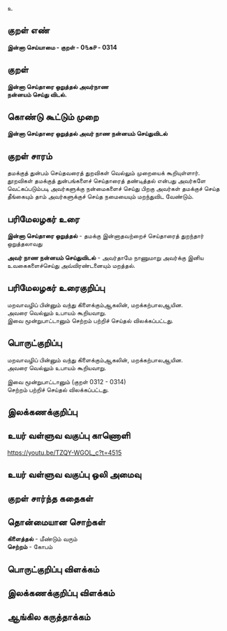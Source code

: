 உ

## குறள் எண் 

**இன்னா செய்யாமை - குறள் - 0௩க௪ - 0314**  

## குறள் 

**இன்னா செய்தாரை ஒறுத்தல் அவர்நாண  
நன்னயம் செய்து விடல்.**

## கொண்டு கூட்டும் முறை

**இன்னா செய்தாரை ஒறுத்தல் அவர் நாண நன்னயம் செய்துவிடல்**  

## குறள் சாரம் 

தமக்குத் துன்பம் செய்தவரைத் துறவிகள் வெல்லும் முறையைக் கூறியுள்ளார்.  
தூறவிகள் தமக்குத் துன்பங்களைச் செய்தாரைத் தண்டித்தல் என்பது அவர்களே வெட்கப்படும்படி அவர்களுக்கு நன்மைகளைச் செய்து பிறகு அவர்கள் தமக்குச் செய்த தீங்கையும் தாம் அவர்களுக்குச் செய்த நமையையும் மறந்துவிட வேண்டும்.     

## பரிமேலழகர் உரை

**இன்னா செய்தாரை ஒறுத்தல்** - தமக்கு இன்னாதவற்றைச் செய்தாரைத் துறந்தார் ஒறுத்தலாவது  

**அவர் நாண நன்னயம் செய்துவிடல்** - அவர்தாமே நாணுமாறு அவர்க்கு இனிய உவகைகளைச்செய்து அவ்விரண்டனையும் மறத்தல்.   

## பரிமேலழகர் உரைகுறிப்பு   

மறவாவழிப் பின்னும் வந்து கிளைக்கும்ஆகலின், மறக்கற்பாலஆயின.   
அவரை வெல்லும் உபாயம் கூறியவாறு.   
இவை மூன்றுபாட்டானும் செற்றம் பற்றிச் செய்தல் விலக்கப்பட்டது.   

## பொருட்குறிப்பு 

மறவாவழிப் பின்னும் வந்து கிளைக்கும்ஆகலின், மறக்கற்பாலஆயின.  
அவரை வெல்லும் உபாயம் கூறியவாறு.  

இவை மூன்றுபாட்டானும் (குறள் 0312 - 0314)  
செற்றம் பற்றிச் செய்தல் விலக்கப்பட்டது.     

## இலக்கணக்குறிப்பு  


## உயர் வள்ளுவ வகுப்பு காணொளி

https://youtu.be/TZQY-WGOL_c?t=4515

## உயர் வள்ளுவ வகுப்பு ஒலி அமைவு 

 
## குறள் சார்ந்த கதைகள் 


## தொன்மையான சொற்கள்

**கிளைத்தல்** - மீண்டும் வரும்  
**செற்றம்**    - கோபம் 

## பொருட்குறிப்பு விளக்கம்


## இலக்கணக்குறிப்பு விளக்கம்


## ஆங்கில கருத்தாக்கம் 


